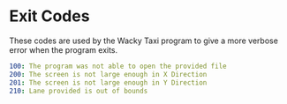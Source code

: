 # Exit Codes
These codes are used by the Wacky Taxi program to give a more verbose error when the program exits.

```yaml
100: The program was not able to open the provided file
200: The screen is not large enough in X Direction
201: The screen is not large enough in Y Direction
210: Lane provided is out of bounds
```